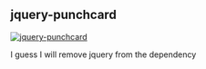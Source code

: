 ## jquery-punchcard
[![jquery-punchcard](https://img.shields.io/bower/v/jquery-punchcard.svg?style=flat-square)](jquery-punchcard)

I guess I will remove jquery from the dependency
